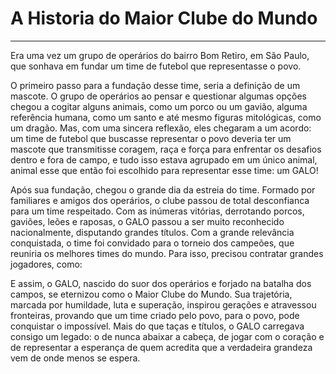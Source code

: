 # A Historia do Maior Clube do Mundo

---

Era uma vez um grupo de operários do bairro Bom Retiro, em São Paulo, que sonhava em fundar um time de futebol que representasse o povo.

O primeiro passo para a fundação desse time, seria a definição de um mascote. O grupo de operários ao pensar e questionar algumas opções chegou a cogitar alguns animais, como um porco ou um gavião, alguma referência humana, como um santo e até mesmo figuras mitológicas, como um dragão. Mas, com uma sincera reflexão, eles chegaram a um acordo: um time de futebol que buscasse representar o povo deveria ter um mascote que transmitisse coragem, raça e força para enfrentar os desafios dentro e fora de campo, e tudo isso estava agrupado em um único animal, animal esse que então foi escolhido para representar esse time: um GALO! 

Após sua fundação, chegou o grande dia da estreia do time. Formado por familiares e amigos dos operários, o clube passou de total desconfianca para um time respeitado. Com as inúmeras vitórias, derrotando porcos, gaviões, leões e raposas, o GALO passou a ser muito reconhecido nacionalmente, disputando grandes títulos. Com a grande relevância conquistada, o time foi convidado para o torneio dos campeões, que reuniria os melhores times do mundo. Para isso, precisou contratar grandes jogadores, como: 

E assim, o GALO, nascido do suor dos operários e forjado na batalha dos campos, se eternizou como o Maior Clube do Mundo. Sua trajetória, marcada por humildade, luta e superação, inspirou gerações e atravessou fronteiras, provando que um time criado pelo povo, para o povo, pode conquistar o impossível. Mais do que taças e títulos, o GALO carregava consigo um legado: o de nunca abaixar a cabeça, de jogar com o coração e de representar a esperança de quem acredita que a verdadeira grandeza vem de onde menos se espera.